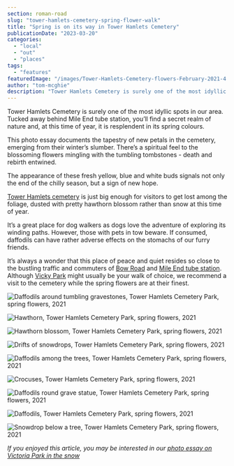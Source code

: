 ```yaml
---
section: roman-road
slug: "tower-hamlets-cemetery-spring-flower-walk"
title: "Spring is on its way in Tower Hamlets Cemetery"
publicationDate: "2023-03-20"
categories: 
  - "local"
  - "out"
  - "places"
tags: 
  - "features"
featuredImage: "/images/Tower-Hamlets-Cemetery-flowers-February-2021-4.jpg"
author: "tom-mcghie"
description: "Tower Hamlets Cemetery is surely one of the most idyllic spots in our area. Tucked away behind Mile End tube station, you’ll find a secret realm of nature and, at this time of year, it is resplendent in its spring colours."
---
```


Tower Hamlets Cemetery is surely one of the most idyllic spots in our area. Tucked away behind Mile End tube station, you’ll find a secret realm of nature and, at this time of year, it is resplendent in its spring colours.

This photo essay documents the tapestry of new petals in the cemetery, emerging from their winter’s slumber. There’s a spiritual feel to the blossoming flowers mingling with the tumbling tombstones - death and rebirth entwined. 

The appearance of these fresh yellow, blue and white buds signals not only the end of the chilly season, but a sign of new hope. 

[Tower Hamlets cemetery](//romanroadlondon.com/foraging-tower-hamlets-cemetery-park-bow/) is just big enough for visitors to get lost among the foliage, dusted with pretty hawthorn blossom rather than snow at this time of year. 

It’s a great place for dog walkers as dogs love the adventure of exploring its winding paths. However, those with pets in tow beware. If consumed, daffodils can have rather adverse effects on the stomachs of our furry friends. 

It’s always a wonder that this place of peace and quiet resides so close to the bustling traffic and commuters of [Bow Road](https://romanroadlondon.com/bow-road-railway-station-history/) and [Mile End tube station](https://romanroadlondon.com/mile-end-tube-luke-agbaimoni-photographs/). Although [Vicky Park](https://romanroadlondon.com/aerial-photography-victoria-park-matt-payne/) might usually be your walk of choice, we recommend a visit to the cemetery while the spring flowers are at their finest.

![Daffodils around tumbling gravestones, Tower Hamlets Cemetery Park, spring flowers, 2021](/images/Tower-Hamlets-Cemetery-flowers-February-2021-1-1024x683.jpg)

![Hawthorn, Tower Hamlets Cemetery Park, spring flowers, 2021](/images/Tower-Hamlets-Cemetery-flowers-February-2021-2-1024x683.jpg)

![Hawthorn blossom, Tower Hamlets Cemetery Park, spring flowers, 2021](/images/Tower-Hamlets-Cemetery-flowers-February-2021-3-1024x683.jpg)

![Drifts of snowdrops, Tower Hamlets Cemetery Park, spring flowers, 2021](/images/Tower-Hamlets-Cemetery-flowers-February-2021-5.jpg)

![Daffodils among the trees, Tower Hamlets Cemetery Park, spring flowers, 2021](/images/Tower-Hamlets-Cemetery-flowers-February-2021-6.jpg)

![Crocuses, Tower Hamlets Cemetery Park, spring flowers, 2021](/images/Tower-Hamlets-Cemetery-flowers-February-2021-8-1024x683.jpg)

![Daffodils round grave statue, Tower Hamlets Cemetery Park, spring flowers, 2021](/images/Tower-Hamlets-Cemetery-flowers-February-2021-9-1024x683.jpg)

![Daffodils, Tower Hamlets Cemetery Park, spring flowers, 2021](/images/Tower-Hamlets-Cemetery-flowers-February-2021-10-1024x683.jpg)

![Snowdrop below a tree, Tower Hamlets Cemetery Park, spring flowers, 2021](/images/Tower-Hamlets-Cemetery-flowers-February-2021-11-1024x683.jpg)

_If you enjoyed this article, you may be interested in our [photo essay on Victoria Park in the snow](https://romanroadlondon.com/victoria-park-snow-photos/)_


